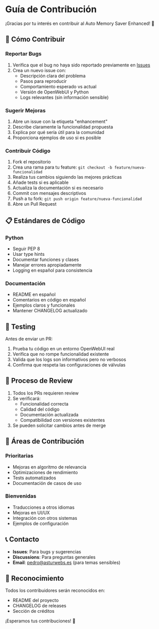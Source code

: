 # Guía de Contribución

¡Gracias por tu interés en contribuir al Auto Memory Saver Enhanced! 🚀

## 🤝 Cómo Contribuir

### Reportar Bugs
1. Verifica que el bug no haya sido reportado previamente en [Issues](https://github.com/AsturWebs/auto-memory-saver-enhanced/issues)
2. Crea un nuevo issue con:
   - Descripción clara del problema
   - Pasos para reproducir
   - Comportamiento esperado vs actual
   - Versión de OpenWebUI y Python
   - Logs relevantes (sin información sensible)

### Sugerir Mejoras
1. Abre un issue con la etiqueta "enhancement"
2. Describe claramente la funcionalidad propuesta
3. Explica por qué sería útil para la comunidad
4. Proporciona ejemplos de uso si es posible

### Contribuir Código
1. Fork el repositorio
2. Crea una rama para tu feature: `git checkout -b feature/nueva-funcionalidad`
3. Realiza tus cambios siguiendo las mejores prácticas
4. Añade tests si es aplicable
5. Actualiza la documentación si es necesario
6. Commit con mensajes descriptivos
7. Push a tu fork: `git push origin feature/nueva-funcionalidad`
8. Abre un Pull Request

## 📋 Estándares de Código

### Python
- Seguir PEP 8
- Usar type hints
- Documentar funciones y clases
- Manejar errores apropiadamente
- Logging en español para consistencia

### Documentación
- README en español
- Comentarios en código en español
- Ejemplos claros y funcionales
- Mantener CHANGELOG actualizado

## 🧪 Testing

Antes de enviar un PR:
1. Prueba tu código en un entorno OpenWebUI real
2. Verifica que no rompe funcionalidad existente
3. Valida que los logs son informativos pero no verbosos
4. Confirma que respeta las configuraciones de válvulas

## 📝 Proceso de Review

1. Todos los PRs requieren review
2. Se verificará:
   - Funcionalidad correcta
   - Calidad del código
   - Documentación actualizada
   - Compatibilidad con versiones existentes
3. Se pueden solicitar cambios antes de merge

## 🎯 Áreas de Contribución

### Prioritarias
- Mejoras en algoritmo de relevancia
- Optimizaciones de rendimiento
- Tests automatizados
- Documentación de casos de uso

### Bienvenidas
- Traducciones a otros idiomas
- Mejoras en UI/UX
- Integración con otros sistemas
- Ejemplos de configuración

## 📞 Contacto

- **Issues**: Para bugs y sugerencias
- **Discussions**: Para preguntas generales
- **Email**: pedro@asturwebs.es (para temas sensibles)

## 🙏 Reconocimiento

Todos los contribuidores serán reconocidos en:
- README del proyecto
- CHANGELOG de releases
- Sección de créditos

¡Esperamos tus contribuciones! 🎉
